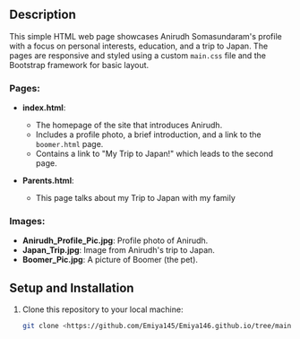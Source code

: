 
## Description

This simple HTML web page showcases Anirudh Somasundaram's profile with a focus on personal interests, education, and a trip to Japan. The pages are responsive and styled using a custom `main.css` file and the Bootstrap framework for basic layout.

### Pages:

- **index.html**:
  - The homepage of the site that introduces Anirudh.
  - Includes a profile photo, a brief introduction, and a link to the `boomer.html` page.
  - Contains a link to "My Trip to Japan!" which leads to the second page.

- **Parents.html**:
  - This page talks about my Trip to Japan with my family

### Images:
- **Anirudh_Profile_Pic.jpg**: Profile photo of Anirudh.
- **Japan_Trip.jpg**: Image from Anirudh's trip to Japan.
- **Boomer_Pic.jpg**: A picture of Boomer (the pet).

## Setup and Installation

1. Clone this repository to your local machine:
   ```bash
   git clone <https://github.com/Emiya145/Emiya146.github.io/tree/main/3900-Activity2>
